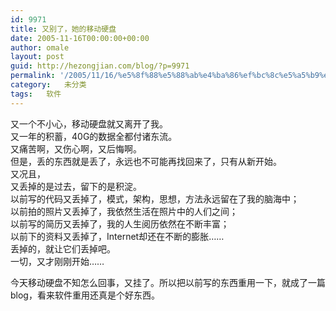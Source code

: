```yaml
---
id: 9971
title: 又别了，她的移动硬盘
date: 2005-11-16T00:00:00+00:00
author: omale
layout: post
guid: http://hezongjian.com/blog/?p=9971
permalink: '/2005/11/16/%e5%8f%88%e5%88%ab%e4%ba%86%ef%bc%8c%e5%a5%b9%e7%9a%84%e7%a7%bb%e5%8a%a8%e7%a1%ac%e7%9b%98/'
category:   未分类
tags:   软件
---
```

又一个不小心，移动硬盘就又离开了我。  
又一年的积蓄，40G的数据全都付诸东流。  
又痛苦啊，又伤心啊，又后悔啊。  
但是，丢的东西就是丢了，永远也不可能再找回来了，只有从新开始。  
又况且，  
又丢掉的是过去，留下的是积淀。  
以前写的代码又丢掉了，模式，架构，思想，方法永远留在了我的脑海中；  
以前拍的照片又丢掉了，我依然生活在照片中的人们之间；  
以前写的简历又丢掉了，我的人生阅历依然在不断丰富；  
以前下的资料又丢掉了，Internet却还在不断的膨胀……  
丢掉的，就让它们丢掉吧。  
一切，又才刚刚开始……

今天移动硬盘不知怎么回事，又挂了。所以把以前写的东西重用一下，就成了一篇blog，看来软件重用还真是个好东西。

<font class=diary_poster>